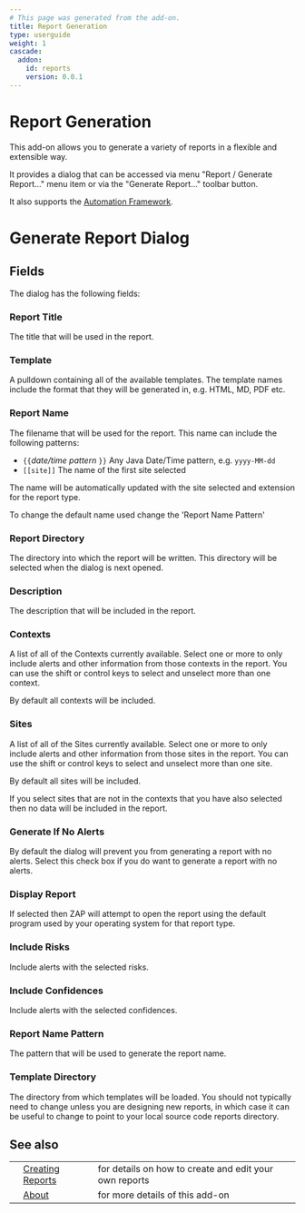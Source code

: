 ```yaml
---
# This page was generated from the add-on.
title: Report Generation
type: userguide
weight: 1
cascade:
  addon:
    id: reports
    version: 0.0.1
---
```


# Report Generation

This add-on allows you to generate a variety of reports in a flexible and extensible way.

It provides a dialog that can be accessed via menu "Report / Generate Report..." menu item or via the "Generate Report..." toolbar button.

It also supports the [Automation Framework](/docs/desktop/addons/report-generation/automation/).

# Generate Report Dialog

## Fields

The dialog has the following fields:

### Report Title

The title that will be used in the report.

### Template

A pulldown containing all of the available templates. The template names include the format that they will be generated in, e.g. HTML, MD, PDF etc.

### Report Name

The filename that will be used for the report. This name can include the following patterns:

* `{{`*date/time pattern* `}}` Any Java Date/Time pattern, e.g. `yyyy-MM-dd`
* `[[site]]` The name of the first site selected

The name will be automatically updated with the site selected and extension for the report type.

To change the default name used change the 'Report Name Pattern'

### Report Directory

The directory into which the report will be written. This directory will be selected when the dialog is next opened.

### Description

The description that will be included in the report.

### Contexts

A list of all of the Contexts currently available. Select one or more to only include alerts and other information from those contexts in the report. You can use the shift or control keys to select and unselect more than one context.

By default all contexts will be included.

### Sites

A list of all of the Sites currently available. Select one or more to only include alerts and other information from those sites in the report. You can use the shift or control keys to select and unselect more than one site.

By default all sites will be included.

If you select sites that are not in the contexts that you have also selected then no data will be included in the report.

### Generate If No Alerts

By default the dialog will prevent you from generating a report with no alerts. Select this check box if you do want to generate a report with no alerts.

### Display Report

If selected then ZAP will attempt to open the report using the default program used by your operating system for that report type.

### Include Risks

Include alerts with the selected risks.

### Include Confidences

Include alerts with the selected confidences.

### Report Name Pattern

The pattern that will be used to generate the report name.

### Template Directory

The directory from which templates will be loaded. You should not typically need to change unless you are designing new reports, in which case it can be useful to change to point to your local source code reports directory.

## See also

|   |                                                                    |                                                        |
|---|--------------------------------------------------------------------|--------------------------------------------------------|
|   | [Creating Reports](/docs/desktop/addons/report-generation/create/) | for details on how to create and edit your own reports |
|   | [About](/docs/desktop/addons/report-generation/about/)             | for more details of this add-on                        |
